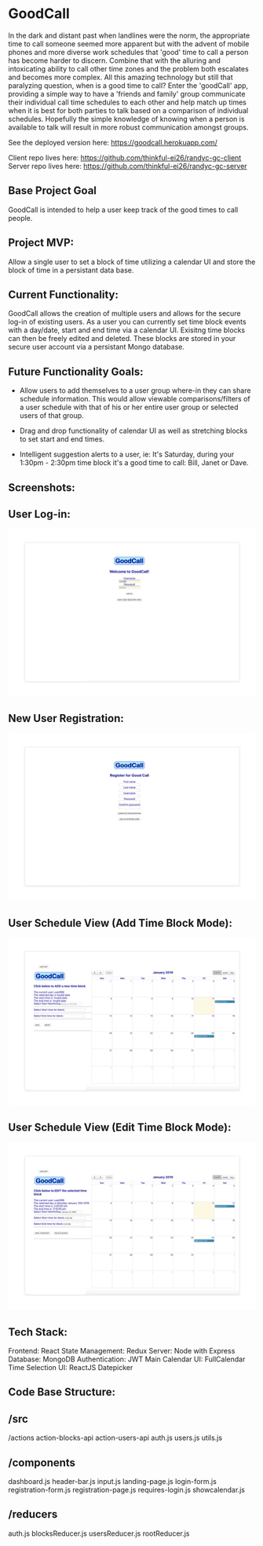 # GoodCall
In the dark and distant past when landlines were the norm, the appropriate time to call someone seemed more apparent but with the advent of mobile phones and more diverse work schedules that 'good' time to call a person has become harder to discern. Combine that with the alluring and intoxicating ability to call other time zones and the problem both escalates and becomes more complex. All this amazing technology but still that paralyzing question, when is a good time to call? Enter the 'goodCall' app, providing a simple way to have a 'friends and family' group communicate their individual call time schedules to each other and help match up times when it is best for both parties to talk based on a comparison of individual schedules. Hopefully the simple knowledge of knowing when a person is available to talk will result in more robust communication amongst groups. 

See the deployed version here: https://goodcall.herokuapp.com/

Client repo lives here: https://github.com/thinkful-ei26/randyc-gc-client
Server repo lives here: https://github.com/thinkful-ei26/randyc-gc-server

## Base Project Goal
GoodCall is intended to help a user keep track of the good times to call people.

## Project MVP:
Allow a single user to set a block of time utilizing a calendar UI and store the block of time in a persistant data base.


## Current Functionality:
GoodCall allows the creation of multiple users and allows for the secure log-in of existing users.
As a user you can currently set time block events with a day/date, start and end time via a calendar UI.
Exisitng time blocks can then be freely edited and deleted.
These blocks are stored in your secure user account via a persistant Mongo database.

## Future Functionality Goals:
* Allow users to add themselves to a user group where-in they can share schedule information.
This would allow viewable comparisons/filters of a user schedule with that of his or her entire user group or selected users of that group.

* Drag and drop functionality of calendar UI as well as stretching blocks to set start and end times.

* Intelligent suggestion alerts to a user, ie: It's Saturday, during your 1:30pm - 2:30pm time block it's a good time to call: Bill, Janet or Dave.
 
## Screenshots:

## User Log-in:
![](images/user-log-in.png)

## New User Registration:
![](images/new-user-registration.png)

## User Schedule View (Add Time Block Mode):
![](images/main-view-add-mode.png)

## User Schedule View (Edit Time Block Mode):
![](images/main-view-edit-mode.png)

## Tech Stack:
Frontend: React
State Management: Redux
Server: Node with Express
Database: MongoDB
Authentication: JWT
Main Calendar UI: FullCalendar
Time Selection UI: ReactJS Datepicker
 
## Code Base Structure:
## /src
/actions
  action-blocks-api
  action-users-api
  auth.js
  users.js
  utils.js
## /components
  dashboard.js
  header-bar.js
  input.js
  landing-page.js
  login-form.js
  registration-form.js
  registration-page.js
  requires-login.js
  showcalendar.js
## /reducers
  auth.js
  blocksReducer.js
  usersReducer.js
  rootReducer.js
  
  
  
 



